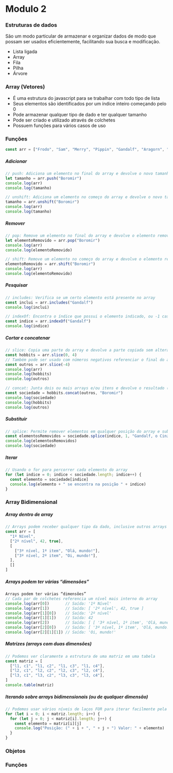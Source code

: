 # Modulo 2

### Estruturas de dados

São um modo particular de armazenar e organizar dados de modo que possam ser usados eficientemente, facilitando sua busca e modificação.

- Lista ligada
- Array
- Fila
- Pilha
- Árvore

### Array (Vetores)

- É uma estrutura do javascript para se trabalhar com todo tipo de lista
- Seus elementos são identificados por um índice inteiro começando pelo 0
- Pode armazenar qualquer tipo de dado e ter qualquer tamanho
- Pode ser criado e utilizado através de colchetes
- Possuem funções para vários casos de uso

### Funções

~~~javascript
const arr = ["Frodo", "Sam", "Merry", "Pippin", "Gandalf", "Aragorn", "Legolas", "Gimli"]
~~~

##### Adicionar
~~~javascript
// push: Adiciona um elemento no final do array e devolve o novo tamanho do array
let tamanho = arr.push("Boromir")
console.log(arr)
console.log(tamanho)

// unshift: Adiciona um elemento no começo do array e devolve o novo tamanho do array
tamanho = arr.unshift("Boromir")
console.log(arr)
console.log(tamanho)
~~~


##### Remover
~~~javascript
// pop: Remove um elemento no final do array e devolve o elemento removido
let elementoRemovido = arr.pop("Boromir")
console.log(arr)
console.log(elementoRemovido)

// shift: Remove um elemento no começo do array e devolve o elemento removido
elementoRemovido = arr.shift("Boromir")
console.log(arr)
console.log(elementoRemovido)
~~~

##### Pesquisar
~~~javascript
// includes: Verifica se um certo elemento está presente no array 
const inclui = arr.includes("Gandalf")
console.log(inclui)

// indexOf: Encontra o índice que possui o elemento indicado, ou -1 caso ele não exista no array
const indice = arr.indexOf("Gandalf")
console.log(indice)
~~~

##### Cortar e concatenar
~~~javascript
// slice: Copia uma parte do array e devolve a parte copiada sem alterar o array original
const hobbits = arr.slice(0, 4)
// Também pode ser usado com números negativos referenciar o final do array
const outros = arr.slice(-4)
console.log(arr)
console.log(hobbits)
console.log(outros)

// concat: Junta dois ou mais arrays e/ou itens e devolve o resultado (sem alterar nenhum dos arrays)
const sociedade = hobbits.concat(outros, "Boromir")
console.log(sociedade)
console.log(hobbits)
console.log(outros)
~~~

##### Substituir
~~~javascript
// splice: Permite remover elementos em qualquer posição do array e substituir por novos
const elementosRemovidos = sociedade.splice(indice, 1, "Gandalf, o Cinzento")
console.log(elementosRemovidos)
console.log(sociedade)
~~~

##### Iterar
~~~javascript
// Usando o for para percorrer cada elemento do array
for (let indice = 0; indice < sociedade.length; indice++) {
  const elemento = sociedade[indice]
  console.log(elemento + " se encontra na posição " + indice)
}
~~~

### Array Bidimensional

##### Array dentro de array
~~~javascript
// Arrays podem receber qualquer tipo da dado, inclusive outros arrays
const arr = [
  "1º Nível",
  ["2º nível", 42, true],
  [
    ["3º nível, 1º item", "Olá, mundo!"],
    ["3º nível, 2º item", "Oi, mundo!"],
  ],
  []
]
~~~

##### Arrays podem ter várias “dimensões”
~~~javascript
Arrays podem ter várias “dimensões”
// Cada par de colchetes referencia um nível mais interno do array
console.log(arr[0])       // Saída: '1º Nível'
console.log(arr[1])       // Saída: [ '2º nível', 42, true ]
console.log(arr[1][0])    // Saída: '2º nível'
console.log(arr[1][1])    // Saída: 42
console.log(arr[2])       // Saída: [ [ '3º nível, 1º item', 'Olá, mundo!' ], [ '3º nível, 2º item', 'Oi, mundo!' ] ]
console.log(arr[2][0])    // Saída: [ '3º nível, 1º item', 'Olá, mundo!' ]
console.log(arr[2][1][1]) // Saída: 'Oi, mundo!'
~~~

##### Matrizes (arrays com duas dimensões)
~~~javascript
// Podemos ver claramente a estrutura de uma matriz em uma tabela
const matriz = [
  ["l1, c1", "l1, c2", "l1, c3", "l1, c4"],
  ["l2, c1", "l2, c2", "l2, c3", "l2, c4"],
  ["l3, c1", "l3, c2", "l3, c3", "l3, c4"],
]
console.table(matriz)
~~~

##### Iterando sobre arrays bidimensionais (ou de qualquer dimensão)
~~~javascript
// Podemos usar vários níveis de laços FOR para iterar facilmente pela matriz
for (let i = 0; i < matriz.length; i++) {
  for (let j = 0; j < matriz[i].length; j++) {
    const elemento = matriz[i][j]
    console.log("Posição: (" + i + ", " + j + ") Valor: " + elemento)
  }
}
~~~

### Objetos

### Funções